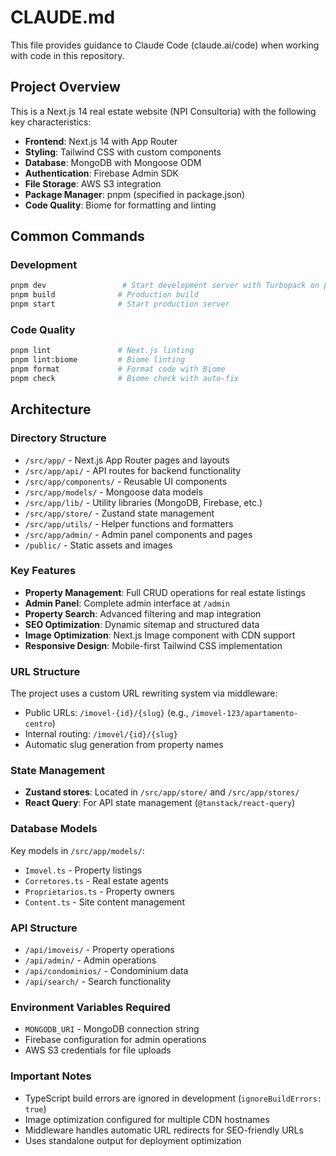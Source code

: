 # CLAUDE.md

This file provides guidance to Claude Code (claude.ai/code) when working with code in this repository.

## Project Overview

This is a Next.js 14 real estate website (NPI Consultoria) with the following key characteristics:

- **Frontend**: Next.js 14 with App Router
- **Styling**: Tailwind CSS with custom components
- **Database**: MongoDB with Mongoose ODM
- **Authentication**: Firebase Admin SDK
- **File Storage**: AWS S3 integration
- **Package Manager**: pnpm (specified in package.json)
- **Code Quality**: Biome for formatting and linting

## Common Commands

### Development
```bash
pnpm dev                 # Start development server with Turbopack on port 3000
pnpm build              # Production build
pnpm start              # Start production server
```

### Code Quality
```bash
pnpm lint               # Next.js linting
pnpm lint:biome         # Biome linting
pnpm format             # Format code with Biome
pnpm check              # Biome check with auto-fix
```

## Architecture

### Directory Structure
- `/src/app/` - Next.js App Router pages and layouts
- `/src/app/api/` - API routes for backend functionality
- `/src/app/components/` - Reusable UI components
- `/src/app/models/` - Mongoose data models
- `/src/app/lib/` - Utility libraries (MongoDB, Firebase, etc.)
- `/src/app/store/` - Zustand state management
- `/src/app/utils/` - Helper functions and formatters
- `/src/app/admin/` - Admin panel components and pages
- `/public/` - Static assets and images

### Key Features
- **Property Management**: Full CRUD operations for real estate listings
- **Admin Panel**: Complete admin interface at `/admin`
- **Property Search**: Advanced filtering and map integration
- **SEO Optimization**: Dynamic sitemap and structured data
- **Image Optimization**: Next.js Image component with CDN support
- **Responsive Design**: Mobile-first Tailwind CSS implementation

### URL Structure
The project uses a custom URL rewriting system via middleware:
- Public URLs: `/imovel-{id}/{slug}` (e.g., `/imovel-123/apartamento-centro`)
- Internal routing: `/imovel/{id}/{slug}`
- Automatic slug generation from property names

### State Management
- **Zustand stores**: Located in `/src/app/store/` and `/src/app/stores/`
- **React Query**: For API state management (`@tanstack/react-query`)

### Database Models
Key models in `/src/app/models/`:
- `Imovel.ts` - Property listings
- `Corretores.ts` - Real estate agents
- `Proprietarios.ts` - Property owners
- `Content.ts` - Site content management

### API Structure
- `/api/imoveis/` - Property operations
- `/api/admin/` - Admin operations
- `/api/condominios/` - Condominium data
- `/api/search/` - Search functionality

### Environment Variables Required
- `MONGODB_URI` - MongoDB connection string
- Firebase configuration for admin operations
- AWS S3 credentials for file uploads

### Important Notes
- TypeScript build errors are ignored in development (`ignoreBuildErrors: true`)
- Image optimization configured for multiple CDN hostnames
- Middleware handles automatic URL redirects for SEO-friendly URLs
- Uses standalone output for deployment optimization